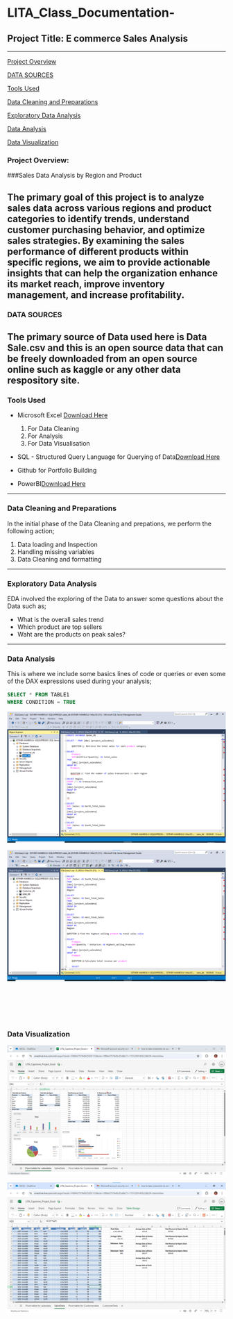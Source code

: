 # LITA_Class_Documentation-

## Project Title: E commerce Sales Analysis
---
[Project Overview](#project-overview)

[DATA SOURCES](#data-sources)

[Tools Used](#tools-used)

[Data Cleaning and Preparations](#data-cleaning-and-preparations)

[Exploratory Data Analysis](#exploratory-data-analysis)

[Data Analysis](#data-analysis)

[Data Visualization](#data-visualization)

### Project Overview: 
###Sales Data Analysis by Region and Product

The primary goal of this project is to analyze sales data across various regions and product categories to identify trends, understand customer purchasing behavior, and optimize sales strategies. By examining the sales performance of different products within specific regions, we aim to provide actionable insights that can help the organization enhance its market reach, improve inventory management, and increase profitability.
---
### DATA SOURCES
The primary source of Data used here is Data Sale.csv and this is an open source data that can be freely downloaded from an open source online such as kaggle or any other data respository site.
---
### Tools Used
- Microsoft Excel [Download Here](https://onedrive.live.com/?id=1F89A3757645C55D%21111&cid=1F89A3757645C55D)
  1. For Data Cleaning
  2. For Analysis
  3. For Data Visualisation
     
- SQL - Structured Query Language for Querying of Data[Download Here](https://onedrive.live.com/?id=1F89A3757645C55D%21122&cid=1F89A3757645C55D)
- Github for Portfolio Building
- PowerBI[Download Here](https://onedrive.live.com/?id=1F89A3757645C55D%21125&cid=1F89A3757645C55D)
---
### Data Cleaning and Preparations
In the initial phase of the Data Cleaning and prepations, we perform the following action;
1. Data loading and Inspection
2. Handling missing variables
3. Data Cleaning and formatting
---
### Exploratory Data Analysis
EDA involved the exploring of the Data to answer some questions about the Data such as;
- What is the overall sales trend
- Which product are top sellers
- Waht are the products on peak sales?
---
### Data Analysis
This is where we include some basics lines of code or queries or even some of the DAX expressions used during your analysis;

```SQL
SELECT * FROM TABLE1
WHERE CONDITION = TRUE
```
![](https://github.com/Estherem1/LITA_Class_Documentation-/blob/main/Sql%20pix%201.png)

![](https://github.com/Estherem1/LITA_Class_Documentation-/blob/main/Sql%20pix%202.png)

![]()

![]()
---
### Data Visualization

![Excel](https://github.com/Estherem1/LITA_Class_Documentation-/blob/main/Excel%20pix%201.png)

![Excel](https://github.com/Estherem1/LITA_Class_Documentation-/blob/main/Excel%20pix2.png)
